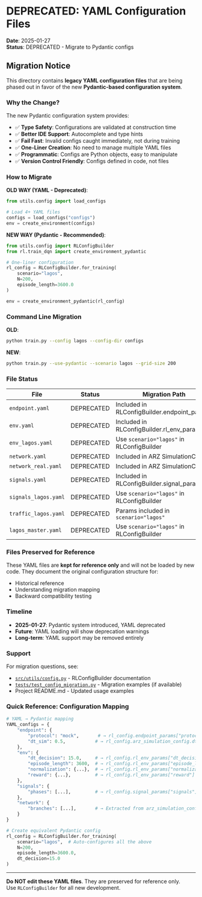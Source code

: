 # DEPRECATED: YAML Configuration Files

**Date**: 2025-01-27  
**Status**: DEPRECATED - Migrate to Pydantic configs

## Migration Notice

This directory contains **legacy YAML configuration files** that are being phased out in favor of the new **Pydantic-based configuration system**.

### Why the Change?

The new Pydantic configuration system provides:

- ✅ **Type Safety**: Configurations are validated at construction time
- ✅ **Better IDE Support**: Autocomplete and type hints
- ✅ **Fail Fast**: Invalid configs caught immediately, not during training
- ✅ **One-Liner Creation**: No need to manage multiple YAML files
- ✅ **Programmatic**: Configs are Python objects, easy to manipulate
- ✅ **Version Control Friendly**: Configs defined in code, not files

### How to Migrate

**OLD WAY (YAML - Deprecated)**:
```python
from utils.config import load_configs

# Load 4+ YAML files
configs = load_configs("configs")
env = create_environment(configs)
```

**NEW WAY (Pydantic - Recommended)**:
```python
from utils.config import RLConfigBuilder
from rl.train_dqn import create_environment_pydantic

# One-liner configuration
rl_config = RLConfigBuilder.for_training(
    scenario="lagos",
    N=200,
    episode_length=3600.0
)

env = create_environment_pydantic(rl_config)
```

### Command Line Migration

**OLD**:
```bash
python train.py --config lagos --config-dir configs
```

**NEW**:
```bash
python train.py --use-pydantic --scenario lagos --grid-size 200
```

### File Status

| File | Status | Migration Path |
|------|--------|----------------|
| `endpoint.yaml` | DEPRECATED | Included in RLConfigBuilder.endpoint_params |
| `env.yaml` | DEPRECATED | Included in RLConfigBuilder.rl_env_params |
| `env_lagos.yaml` | DEPRECATED | Use `scenario="lagos"` in RLConfigBuilder |
| `network.yaml` | DEPRECATED | Included in ARZ SimulationConfig |
| `network_real.yaml` | DEPRECATED | Included in ARZ SimulationConfig |
| `signals.yaml` | DEPRECATED | Included in RLConfigBuilder.signal_params |
| `signals_lagos.yaml` | DEPRECATED | Use `scenario="lagos"` in RLConfigBuilder |
| `traffic_lagos.yaml` | DEPRECATED | Params included in `scenario="lagos"` |
| `lagos_master.yaml` | DEPRECATED | Use `scenario="lagos"` in RLConfigBuilder |

### Files Preserved for Reference

These YAML files are **kept for reference only** and will not be loaded by new code. They document the original configuration structure for:

- Historical reference
- Understanding migration mapping
- Backward compatibility testing

### Timeline

- **2025-01-27**: Pydantic system introduced, YAML deprecated
- **Future**: YAML loading will show deprecation warnings
- **Long-term**: YAML support may be removed entirely

### Support

For migration questions, see:
- [`src/utils/config.py`](../src/utils/config.py) - RLConfigBuilder documentation
- [`tests/test_config_migration.py`](../tests/test_config_migration.py) - Migration examples (if available)
- Project README.md - Updated usage examples

### Quick Reference: Configuration Mapping

```python
# YAML → Pydantic mapping
YAML_configs = {
    "endpoint": {
        "protocol": "mock",       # → rl_config.endpoint_params["protocol"]
        "dt_sim": 0.5,           # → rl_config.arz_simulation_config.dt
    },
    "env": {
        "dt_decision": 15.0,     # → rl_config.rl_env_params["dt_decision"]
        "episode_length": 3600,  # → rl_config.rl_env_params["episode_length"]
        "normalization": {...},  # → rl_config.rl_env_params["normalization"]
        "reward": {...},         # → rl_config.rl_env_params["reward"]
    },
    "signals": {
        "phases": [...],         # → rl_config.signal_params["signals"]["phases"]
    },
    "network": {
        "branches": [...],       # → Extracted from arz_simulation_config
    }
}

# Create equivalent Pydantic config
rl_config = RLConfigBuilder.for_training(
    scenario="lagos",  # Auto-configures all the above
    N=200,
    episode_length=3600.0,
    dt_decision=15.0
)
```

---

**Do NOT edit these YAML files**. They are preserved for reference only.  
Use `RLConfigBuilder` for all new development.
